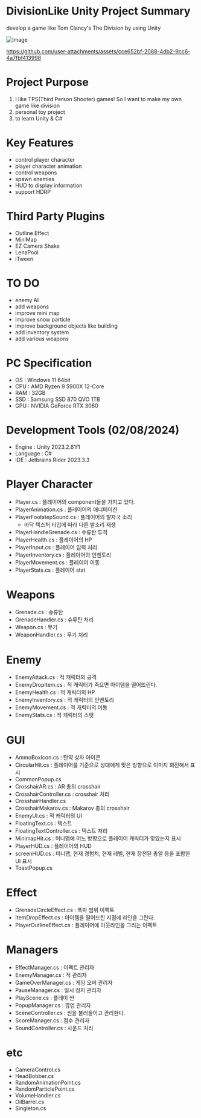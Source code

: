 # DivisionLike Unity Project Summary
develop a game like Tom Clancy's The Division by using Unity

![image](https://user-images.githubusercontent.com/29808782/179521804-14d527cf-0543-4ddd-bb8e-feed2149be53.png)



https://github.com/user-attachments/assets/cce652bf-2088-4db2-9cc6-4a7fbf413998




# Project Purpose
1. I like TPS(Third Person Shooter) games! So I want to make my own game like division
2. personal toy project
3. to learn Unity & C#

# Key Features
- control player character
- player character animation
- control weapons
- spawn enemies
- HUD to display information
- support HDRP

# Third Party Plugins
- Outline Effect
- MiniMap
- EZ Camera Shake
- LenaPool
- iTween

# TO DO
- enemy AI
- add weapons
- improve mini map
- improve snow particle
- improve background objects like building
- add inventory system
- add various weapons

# PC Specification
- OS : Windows 11 64bit
- CPU : AMD Ryzen 9 5900X 12-Core
- RAM : 32GB
- SSD : Samsung SSD 870 QVO 1TB
- GPU : NVIDIA GeForce RTX 3060

# Development Tools (02/08/2024)
- Engine : Unity 2023.2.61f1
- Language : C#
- IDE : Jetbrains Rider 2023.3.3

# Player Character
- Player.cs : 플레이어의 component들을 가지고 있다.
- PlayerAnimation.cs : 플레이어의 애니메이션
- PlayerFootstepSound.cs : 플레이어의 발자국 소리
  - 바닥 텍스처 타입에 따라 다른 발소리 재생
- PlayerHandleGrenade.cs : 수류탄 투척
- PlayerHealth.cs : 플레이어의 HP
- PlayerInput.cs : 플레이어 입력 처리
- PlayerInventory.cs : 플레이어의 인벤토리
- PlayerMovement.cs : 플레이어 이동
- PlayerStats.cs : 플레이어 stat

# Weapons
- Grenade.cs : 슈류탄
- GrenadeHandler.cs : 슈류탄 처리
- Weapon.cs : 무기
- WeaponHandler.cs : 무기 처리

# Enemy
- EnemyAttack.cs : 적 캐릭터의 공격
- EnemyDropItem.cs : 적 캐릭터가 죽으면 아이템을 떨어뜨린다.
- EnemyHealth.cs : 적 캐릭터의 HP
- EnemyInventory.cs : 적 캐릭터의 인벤토리
- EnemyMovement.cs : 적 캐릭터의 이동
- EnemyStats.cs : 적 캐릭터의 스탯

# GUI
- AmmoBoxIcon.cs : 탄약 상자 아이콘
- CircularHit.cs : 플레이어를 기준으로 상대에게 맞은 방향으로 이미지 회전해서 표시
- CommonPopup.cs
- CrosshairAR.cs : AR 총의 crosshair
- CrosshairController.cs : crosshair 처리
- CrosshairHandler.cs
- CrosshairMakarov.cs : Makarov 총의 crosshair
- EnemyUI.cs : 적 캐릭터의 UI
- FloatingText.cs : 텍스트
- FloatingTextController.cs : 텍스트 처리
- MinimapHit.cs : 미니맵에 어느 방향으로 플레이어 캐릭터가 맞았는지 표시
- PlayerHUD.cs : 플레이어의 HUD
- screenHUD.cs : 미니맵, 현재 경험치, 현재 레벨, 현재 장전된 총알 등을 포함한 UI 표시
- ToastPopup.cs

# Effect
- GrenadeCircleEffect.cs : 폭파 범위 이펙트
- ItemDropEffect.cs : 아이템을 떨어뜨린 지점에 라인을 그린다.
- PlayerOutlineEffect.cs : 플레이어에 아웃라인을 그리는 이펙트

# Managers
- EffectManager.cs : 이펙트 관리자
- EnemyManager.cs : 적 관리자
- GameOverManager.cs : 게임 오버 관리자
- PauseManager.cs : 일시 정지 관리자
- PlayScene.cs : 플레이 씬
- PopupManager.cs : 팝업 관리자
- SceneController.cs : 씬을 불러들이고 관리한다.
- ScoreManager.cs : 점수 관리자
- SoundController.cs : 사운드 처리

# etc
- CameraControl.cs
- HeadBobber.cs
- RandomAnimationPoint.cs
- RandomParticlePoint.cs
- VolumeHandler.cs
- OilBarrel.cs
- Singleton.cs
